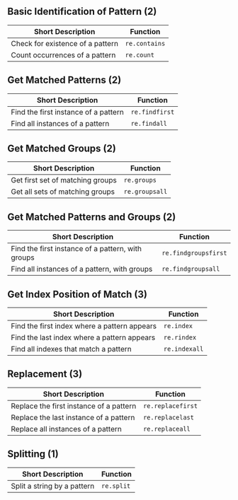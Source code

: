 ## Basic Identification of Pattern (2)

| Short Description | Function |
|---|---|
| Check for existence of a pattern | `re.contains` | 
| Count occurrences of a pattern | `re.count` | 

## Get Matched Patterns (2)

| Short Description | Function |
|---|---|
| Find the first instance of a pattern | `re.findfirst` |
| Find all instances of a pattern | `re.findall` |  

## Get Matched Groups (2)  

| Short Description | Function |
|---|---|
| Get first set of matching groups  | `re.groups` | 
| Get all sets of matching groups | `re.groupsall` |

## Get Matched Patterns and Groups (2) 

| Short Description | Function |
|---|---|
| Find the first instance of a pattern, with groups  | `re.findgroupsfirst` | 
| Find all instances of a pattern, with groups  | `re.findgroupsall` | 

## Get Index Position of Match (3)

| Short Description | Function |
|---|---|
| Find the first index where a pattern appears | `re.index` |
| Find the last index where a pattern appears | `re.rindex` | 
| Find all indexes that match a pattern | `re.indexall` | 

## Replacement (3)

| Short Description | Function |
|---|---|
| Replace the first instance of a pattern | `re.replacefirst` | 
| Replace the last instance of a pattern | `re.replacelast` |
| Replace all instances of a pattern | `re.replaceall` |

## Splitting (1)

| Short Description | Function |
|---|---|
| Split a string by a pattern | `re.split` | 